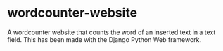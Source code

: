 # wordcounter-website
 A wordcounter website that counts the word of an inserted text in a text field. This has been made with the Django Python Web framework.
